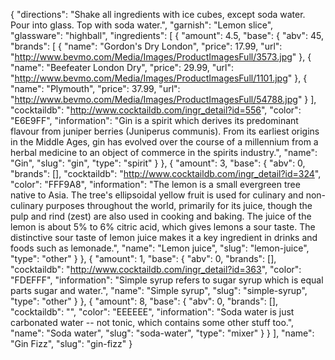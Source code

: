 {
    "directions": "Shake all ingredients with ice cubes, except soda water. Pour into glass. Top with soda water.",
    "garnish": "Lemon slice",
    "glassware": "highball",
    "ingredients": [
        {
            "amount": 4.5,
            "base": {
                "abv": 45,
                "brands": [
                    {
                        "name": "Gordon's Dry London",
                        "price": 17.99,
                        "url": "http://www.bevmo.com/Media/Images/ProductImagesFull/3573.jpg"
                    },
                    {
                        "name": "Beefeater London Dry",
                        "price": 29.99,
                        "url": "http://www.bevmo.com/Media/Images/ProductImagesFull/1101.jpg"
                    },
                    {
                        "name": "Plymouth",
                        "price": 37.99,
                        "url": "http://www.bevmo.com/Media/Images/ProductImagesFull/54788.jpg"
                    }
                ],
                "cocktaildb": "http://www.cocktaildb.com/ingr_detail?id=556",
                "color": "E6E9FF",
                "information": "Gin is a spirit which derives its predominant flavour from juniper berries (Juniperus communis). From its earliest origins in the Middle Ages, gin has evolved over the course of a millennium from a herbal medicine to an object of commerce in the spirits industry.",
                "name": "Gin",
                "slug": "gin",
                "type": "spirit"
            }
        },
        {
            "amount": 3,
            "base": {
                "abv": 0,
                "brands": [],
                "cocktaildb": "http://www.cocktaildb.com/ingr_detail?id=324",
                "color": "FFF9A8",
                "information": "The lemon is a small evergreen tree native to Asia. The tree's ellipsoidal yellow fruit is used for culinary and non-culinary purposes throughout the world, primarily for its juice, though the pulp and rind (zest) are also used in cooking and baking. The juice of the lemon is about 5% to 6% citric acid, which gives lemons a sour taste. The distinctive sour taste of lemon juice makes it a key ingredient in drinks and foods such as lemonade.",
                "name": "Lemon juice",
                "slug": "lemon-juice",
                "type": "other"
            }
        },
        {
            "amount": 1,
            "base": {
                "abv": 0,
                "brands": [],
                "cocktaildb": "http://www.cocktaildb.com/ingr_detail?id=363",
                "color": "FDEFFF",
                "information": "Simple syrup refers to sugar syrup which is equal parts sugar and water.",
                "name": "Simple syrup",
                "slug": "simple-syrup",
                "type": "other"
            }
        },
        {
            "amount": 8,
            "base": {
                "abv": 0,
                "brands": [],
                "cocktaildb": "",
                "color": "EEEEEE",
                "information": "Soda water is just carbonated water -- not tonic, which contains some other stuff too.",
                "name": "Soda water",
                "slug": "soda-water",
                "type": "mixer"
            }
        }
    ],
    "name": "Gin Fizz",
    "slug": "gin-fizz"
}